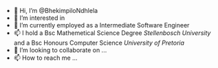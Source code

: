 - 👋 Hi, I’m @BhekimpiloNdhlela
- 👀 I’m interested in 
- 🌱 I’m currently employed as a Intermediate Software Engineer
- 📫 I hold a Bsc Mathemetical Science Degree *Stellenbosch University* and a Bsc Honours Computer Science *University of Pretoria*
- 💞️ I’m looking to collaborate on ...
- 📫 How to reach me ...
